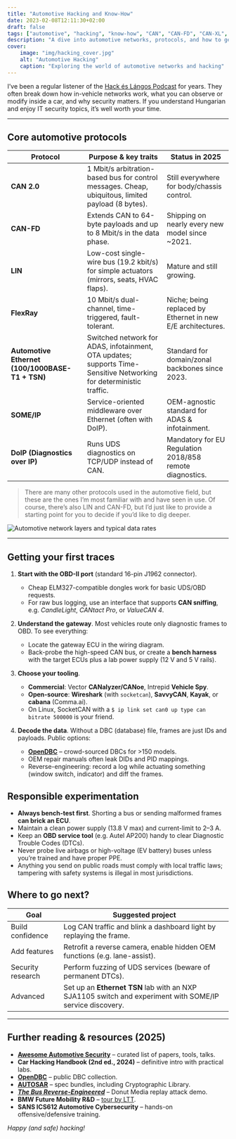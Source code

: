 ```yaml
---
title: "Automotive Hacking and Know-How"
date: 2023-02-08T12:11:30+02:00
draft: false
tags: ["automotive", "hacking", "know-how", "CAN", "CAN-FD", "CAN-XL", "FlexRay", "Ethernet", "LIN", "SOME/IP", "DoIP"]
description: "A dive into automotive networks, protocols, and how to get started with automotive hacking."
cover:
    image: "img/hacking_cover.jpg"
    alt: "Automotive Hacking"
    caption: "Exploring the world of automotive networks and hacking"
---
```


I’ve been a regular listener of the [Hack és Lángos Podcast](https://hackeslangos.show/) for years. They often break down how in-vehicle networks work, what you can observe or modify inside a car, and why security matters. If you understand Hungarian and enjoy IT security topics, it’s well worth your time.

---

## Core automotive protocols

| Protocol                                        | Purpose & key traits                                                                                                | Status in 2025                                              |
| ----------------------------------------------- | ------------------------------------------------------------------------------------------------------------------- | ----------------------------------------------------------- |
| **CAN 2.0**                                     | 1 Mbit/s arbitration-based bus for control messages. Cheap, ubiquitous, limited payload (8 bytes).                  | Still everywhere for body/chassis control.                  |
| **CAN-FD**                                      | Extends CAN to 64-byte payloads and up to 8 Mbit/s in the data phase.                                               | Shipping on nearly every new model since \~2021.            |
| **LIN**                                         | Low-cost single-wire bus (19.2 kbit/s) for simple actuators (mirrors, seats, HVAC flaps).                           | Mature and still growing.                                   |
| **FlexRay**                                     | 10 Mbit/s dual-channel, time-triggered, fault-tolerant.                                                             | Niche; being replaced by Ethernet in new E/E architectures. |
| **Automotive Ethernet (100/1000BASE-T1 + TSN)** | Switched network for ADAS, infotainment, OTA updates; supports Time-Sensitive Networking for deterministic traffic. | Standard for domain/zonal backbones since 2023.             |
| **SOME/IP**                                     | Service-oriented middleware over Ethernet (often with DoIP).                                                        | OEM-agnostic standard for ADAS & infotainment.              |
| **DoIP (Diagnostics over IP)**                  | Runs UDS diagnostics on TCP/UDP instead of CAN.                                                                     | Mandatory for EU Regulation 2018/858 remote diagnostics.    |

> There are many other protocols used in the automotive field, but these are the ones I’m most familiar with and have seen in use. Of course, there’s also LIN and CAN-FD, but I’d just like to provide a starting point for you to decide if you’d like to dig deeper.

![Automotive network layers and typical data rates](/img/network.webp#center)

---

## Getting your first traces

1. **Start with the OBD-II port** (standard 16-pin J1962 connector).

   * Cheap ELM327-compatible dongles work for basic UDS/OBD requests.
   * For raw bus logging, use an interface that supports **CAN sniffing**, e.g. *CandleLight*, *CANtact Pro*, or *ValueCAN 4*.

2. **Understand the gateway**. Most vehicles route only diagnostic frames to OBD. To see everything:

   * Locate the gateway ECU in the wiring diagram.
   * Back-probe the high-speed CAN bus, or create a **bench harness** with the target ECUs plus a lab power supply (12 V and 5 V rails).

3. **Choose your tooling**.

   * **Commercial**: Vector **CANalyzer/CANoe**, Intrepid **Vehicle Spy**.
   * **Open-source**: **Wireshark** (with `socketcan`), **SavvyCAN**, **Kayak**, or **cabana** (Comma.ai).
   * On Linux, SocketCAN with a `$ ip link set can0 up type can bitrate 500000` is your friend.

4. **Decode the data**. Without a DBC (database) file, frames are just IDs and payloads. Public options:

   * **[OpenDBC](https://github.com/commaai/opendbc)** – crowd-sourced DBCs for >150 models.
   * OEM repair manuals often leak DIDs and PID mappings.
   * Reverse-engineering: record a log while actuating something (window switch, indicator) and diff the frames.

## Responsible experimentation

* **Always bench-test first**. Shorting a bus or sending malformed frames **can brick an ECU**.
* Maintain a clean power supply (13.8 V max) and current-limit to 2–3 A.
* Keep an **OBD service tool** (e.g. Autel AP200) handy to clear Diagnostic Trouble Codes (DTCs).
* Never probe live airbags or high-voltage (EV battery) buses unless you’re trained and have proper PPE.
* Anything you send on public roads must comply with local traffic laws; tampering with safety systems is illegal in most jurisdictions.

## Where to go next?

| Goal              | Suggested project                                                                                        |
| ----------------- | -------------------------------------------------------------------------------------------------------- |
| Build confidence  | Log CAN traffic and blink a dashboard light by replaying the frame.                                      |
| Add features      | Retrofit a reverse camera, enable hidden OEM functions (e.g. lane-assist).                               |
| Security research | Perform fuzzing of UDS services (beware of permanent DTCs).                                              |
| Advanced          | Set up an **Ethernet TSN** lab with an NXP SJA1105 switch and experiment with SOME/IP service discovery. |

---

## Further reading & resources (2025)

* **[Awesome Automotive Security](https://github.com/Marcin214/awesome-automotive)** – curated list of papers, tools, talks.
* **Car Hacking Handbook (2nd ed., 2024)** – definitive intro with practical labs.
* **[OpenDBC](https://github.com/commaai/opendbc)** – public DBC collection.
* **[AUTOSAR](https://www.autosar.org/standards/classic-23-11/)** – spec bundles, including Cryptographic Library.
* **[*The Bus Reverse-Engineered*](https://www.youtube.com/watch?v=myW2cxyOHEQ)** – Donut Media replay attack demo.
* **BMW Future Mobility R\&D** – [tour by LTT](https://www.youtube.com/watch?v=3In3u2QpSUE).
* **SANS ICS612 Automotive Cybersecurity** – hands-on offensive/defensive training.

*Happy (and safe) hacking!*
